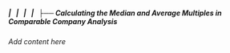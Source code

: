##### |   |   |   |   ├── Calculating the Median and Average Multiples in Comparable Company Analysis

*Add content here*